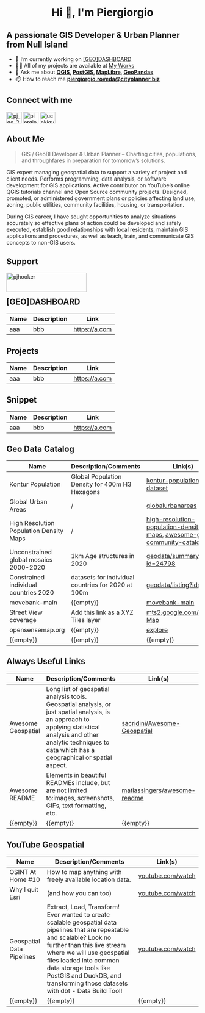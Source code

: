 <h1 align="center">Hi 👋, I'm Piergiorgio</h1>

## A passionate GIS Developer & Urban Planner from Null Island

- 🔭 I’m currently working on [[GEO]DASHBOARD](https://cityplanner.biz/geo-dashboard/geodashboard-intro/)
- 👨‍💻 All of my projects are available at [My Works](https://drive.google.com/file/d/1aOcx2KWQx27OdtYLtqTKky5BpGKAjMpL/view?usp=sharing)
- 💬 Ask me about **[QGIS](https://www.qgis.org/en/site/), [PostGIS](https://postgis.net/), [MapLibre](https://maplibre.org/), [GeoPandas](https://geopandas.org/en/stable/)**
- 📫 How to reach me **piergiorgio.roveda@cityplanner.biz**

## Connect with me

<p align="left">
  <a href="https://x.com/Null_Island_Geo" target="blank"><img align="center" src="https://raw.githubusercontent.com/rahuldkjain/github-profile-readme-generator/master/src/images/icons/Social/twitter.svg" alt="pj_go_2020" height="30" width="40" /></a>
  <a href="https://linkedin.com/in/piergiorgioroveda-gis" target="blank"><img align="center" src="https://raw.githubusercontent.com/rahuldkjain/github-profile-readme-generator/master/src/images/icons/Social/linked-in-alt.svg" alt="piergiorgioroveda-gis" height="30" width="40" /></a>
  <a href="https://www.youtube.com/c/ucekiqyfsotumbptufps3tda" target="blank"><img align="center" src="https://raw.githubusercontent.com/rahuldkjain/github-profile-readme-generator/master/src/images/icons/Social/youtube.svg" alt="ucekiqyfsotumbptufps3tda" height="30" width="40" /></a>
</p>

## About Me

> GIS / GeoBI Developer & Urban Planner – Charting cities, populations, and throughfares in preparation for tomorrow’s solutions.

GIS expert managing geospatial data to support a variety of project and client needs. Performs programming, data analysis, or software development for GIS applications. Active contributor on YouTube’s online QGIS tutorials channel and Open Source community projects. Designed, promoted, or administered government plans or policies affecting land use, zoning, public utilities, community facilities, housing, or transportation. 

During GIS career, I have sought opportunities to analyze situations accurately so effective plans of action could be developed and safely executed, establish good relationships with local residents, maintain GIS applications and procedures, as well as teach, train, and communicate GIS concepts to non-GIS users.

## Support

<p><a href="https://www.buymeacoffee.com/pjhooker"> <img align="left" src="https://cdn.buymeacoffee.com/buttons/v2/default-yellow.png" height="50" width="210" alt="pjhooker" /></a></p>
<br><br>

## [GEO]DASHBOARD

| Name        | Description | Link       |
| ----------- | ----------- | ---------- |
| aaa         | bbb         | https://a.com |

## Projects

| Name        | Description | Link       |
| ----------- | ----------- | ---------- |
| aaa         | bbb         | https://a.com |

## Snippet

| Name        | Description | Link       |
| ----------- | ----------- | ---------- |
| aaa         | bbb         | https://a.com |

## Geo Data Catalog

| Name        | Description/Comments | Link(s)       | Tags       |
| ----------- | ----------- | ---------- | ---------- |
| Kontur Population|Global Population Density for 400m H3 Hexagons|[kontur-population-dataset](https://data.humdata.org/dataset/kontur-population-dataset)|population, H3|
|Global Urban Areas|/|[globalurbanareas](https://dataforgood.facebook.com/dfg/tools/globalurbanareas#accessdata)|Urban Area|
|High Resolution Population Density Maps|/|[high-resolution-population-density-maps](https://dataforgood.facebook.com/dfg/tools/high-resolution-population-density-maps), [awesome-gee-community-catalog](https://gee-community-catalog.org/projects/hrsl/)|population|
|Unconstrained global mosaics 2000-2020|1km Age structures in 2020|[geodata/summary?id=24798](https://hub.worldpop.org/geodata/summary?id=24798)|age,sex|
|Constrained individual countries 2020|datasets for individual countries for 2020 at 100m|[geodata/listing?id=87](https://hub.worldpop.org/geodata/listing?id=87)|age,sex|
|movebank-main|{{empty}}|[movebank-main](https://www.movebank.org/cms/movebank-main)|animals|
|Street View coverage|Add this link as a XYZ Tiles layer|[mts2.google.com/mapslt](https://mts2.google.com/mapslt?lyrs%3Dsvv%26x%3D%7Bx%7D%26y%3D%7By%7D%26z%3D%7Bz%7D%26w%3D256%26h%3D256%26hl%3Den&style%3D40,18), [Map](https://sv-map.netlify.app/#base=roadmap&cov=official&panos=&zoom=9&center=50.93073802371819%2C10.251617431640627)|{{empty}}|
|opensensemap.org|{{empty}}|[explore](https://opensensemap.org/explore/6353cebe2380b2001b8c9e8e)|{{empty}}|
|{{empty}}|{{empty}}|{{empty}}|{{empty}}|

## Always Useful Links

| Name        | Description/Comments | Link(s)       |
| ----------- | ----------- | ---------- |
|Awesome Geospatial|Long list of geospatial analysis tools. Geospatial analysis, or just spatial analysis, is an approach to applying statistical analysis and other analytic techniques to data which has a geographical or spatial aspect.|[sacridini/Awesome-Geospatial](https://github.com/sacridini/Awesome-Geospatial)|
|Awesome README|Elements in beautiful READMEs include, but are not limited to:images, screenshots, GIFs, text formatting, etc.|[matiassingers/awesome-readme](https://github.com/matiassingers/awesome-readme?tab=readme-ov-file)|
|{{empty}}|{{empty}}|{{empty}}|

## YouTube Geospatial

| Name        | Description/Comments | Link(s)       |
| ----------- | ----------- | ---------- |
|OSINT At Home #10|How to map anything with freely available location data.|[youtube.com/watch](https://www.youtube.com/watch?v=bJkV3l5Haq0)|
|Why I quit Esri|(and how you can too)|[youtube.com/watch](https://www.youtube.com/watch?v=03UcZfI8G4s)|
|Geospatial Data Pipelines|Extract, Load, Transform! Ever wanted to create scalable geospatial data pipelines that are repeatable and scalable? Look no further than this live stream where we will use geospatial files loaded into common data storage tools like PostGIS and DuckDB, and transforming those datasets with dbt - Data Build Tool!|[youtube.com/watch](https://www.youtube.com/watch?v=OTo3xgJoZRM)|
|{{empty}}|{{empty}}|{{empty}}|


